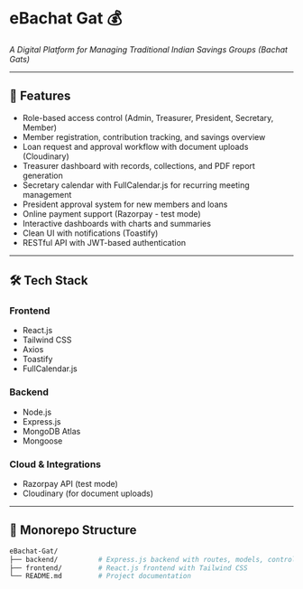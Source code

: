 # eBachat Gat 💰  
*A Digital Platform for Managing Traditional Indian Savings Groups (Bachat Gats)*

---

## 🌟 Features

- Role-based access control (Admin, Treasurer, President, Secretary, Member)
- Member registration, contribution tracking, and savings overview
- Loan request and approval workflow with document uploads (Cloudinary)
- Treasurer dashboard with records, collections, and PDF report generation
- Secretary calendar with FullCalendar.js for recurring meeting management
- President approval system for new members and loans
- Online payment support (Razorpay - test mode)
- Interactive dashboards with charts and summaries
- Clean UI with notifications (Toastify)
- RESTful API with JWT-based authentication

---

## 🛠️ Tech Stack

### Frontend
- React.js
- Tailwind CSS
- Axios
- Toastify
- FullCalendar.js

### Backend
- Node.js
- Express.js
- MongoDB Atlas
- Mongoose

### Cloud & Integrations
- Razorpay API (test mode)
- Cloudinary (for document uploads)

---

## 📁 Monorepo Structure

```bash
eBachat-Gat/
├── backend/          # Express.js backend with routes, models, controllers
├── frontend/         # React.js frontend with Tailwind CSS
└── README.md         # Project documentation
